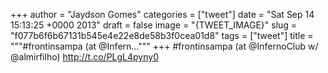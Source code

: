 
+++
author = "Jaydson Gomes"
categories = ["tweet"]
date = "Sat Sep 14 15:13:25 +0000 2013"
draft = false
image = "{TWEET_IMAGE}"
slug = "f077b6f6b67131b545e4e22e8de58b3f0cea01d8"
tags = ["tweet"]
title = """#frontinsampa (at @Infern..."""
+++
#frontinsampa (at @InfernoClub w/ @almirfilho) http://t.co/PLgL4pyny0
